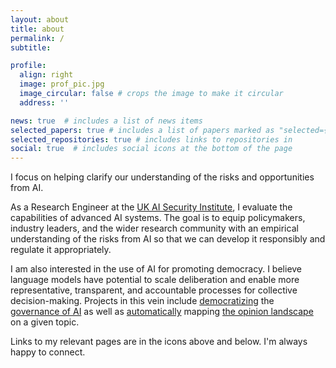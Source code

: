 ```yaml
---
layout: about
title: about
permalink: /
subtitle:

profile:
  align: right
  image: prof_pic.jpg
  image_circular: false # crops the image to make it circular
  address: ''

news: true  # includes a list of news items
selected_papers: true # includes a list of papers marked as "selected={true}"
selected_repositories: true # includes links to repositories in 
social: true  # includes social icons at the bottom of the page
---
```


I focus on helping clarify our understanding of the risks and opportunities from AI.

As a Research Engineer at the [UK AI Security Institute](https://www.aisi.gov.uk), I evaluate the capabilities of advanced AI systems. The goal is to equip policymakers, industry leaders, and the wider research community with an empirical understanding of the risks from AI so that we can develop it responsibly and regulate it appropriately.

I am also interested in the use of AI for promoting democracy. I believe language models have potential to scale deliberation and enable more representative, transparent, and accountable processes for collective decision-making. Projects in this vein include [democratizing](https://openai.com/blog/democratic-inputs-to-ai-grant-program-update) the [governance of AI](https://www.anthropic.com/news/collective-constitutional-ai-aligning-a-language-model-with-public-input) as well as [automatically](https://compdemocracy.org) mapping [the opinion landscape](https://ai.objectives.institute/talk-to-the-city) on a given topic.

Links to my relevant pages are in the icons above and below. I'm always happy to connect.
